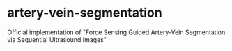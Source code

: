 # artery-vein-segmentation
Official implementation of "Force Sensing Guided Artery-Vein Segmentation via Sequential Ultrasound Images"
